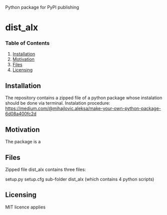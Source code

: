 Python package for PyPI publishing


# dist_alx

### Table of Contents

1. [Installation](#installation)
2. [Motivation](#motivation)
3. [Files](#files)
5. [Licensing](#licensing)

## Installation <a name="installation"></a>
The repository contains a zipped file of a python package whose instalation should be done via terminal.
Instalation procedure: https://medium.com/@mihajlovic.aleksa/make-your-own-python-package-6d08a400fc2d

## Motivation <a name="Motivation"></a>
The package is a 

## Files <a name="Files"></a>
Zipped file dist_alx contains three files:

setup.py
setup.cfg
sub-folder dist_alx (which contains 4 python scripts)

## Licensing <a name="Licensing"></a>

MIT licence applies
